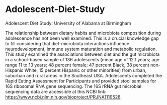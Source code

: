 # Adolescent-Diet-Study
Adolescent Diet Study: University of Alabama at Birmingham

The relationship between dietary habits and microbiota composition during adolescence has not been well examined. This is a crucial knowledge gap to fill considering that diet-microbiota interactions influence neurodevelopment, immune system maturation and metabolic regulation. This study examined the associations between diet and the gut microbiota in a school-based sample of 136 adolescents (mean age of 12.1 years; age range 11 to 13 years; 48 percent female; 47 percent Black, 38 percent non-Hispanic White, 15 percent Hispanic or other minorities) from urban, suburban and rural areas in the Southeast USA. Adolescents completed the Rapid Eating Assessment for Participants and provided stool samples for 16S ribosomal RNA gene sequencing. The 16S rRNA gut microbial sequencing data are accessible at this NCBI link: https://www.ncbi.nlm.nih.gov/bioproject/PRJNA1119528.
